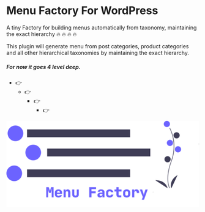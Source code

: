 # Menu Factory For WordPress

A tiny Factory for building menus automatically from taxonomy, maintaining the exact hierarchy :fire: :fire: :fire: :fire:

This plugin will generate menu from post categories, product categories and all other hierarchical taxonomies by maintaining the exact hierarchy.

##### For now it goes 4 level deep.

- :point_right:
  - :point_right:
    - :point_right:
      - :point_right:

![alt text][logo]

[logo]: ./menu-factory.png "Menu Factory cover"
